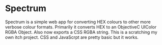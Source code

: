 # Spectrum

Spectrum is a simple web app for converting HEX colours to other more verbose colour formats. Primarily it converts HEX to an ObjectiveC UIColor RGBA Object. Also now exports a CSS RGBA string. This is a scratching my own itch project. CSS and JavaScrpt are pretty basic but it works.